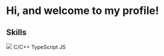 # Hi, and welcome to my profile!

## Skills

![](https://commons.wikimedia.org/wiki/File:ISO_C%2B%2B_Logo.svg) C/C++
TypeScript
JS
